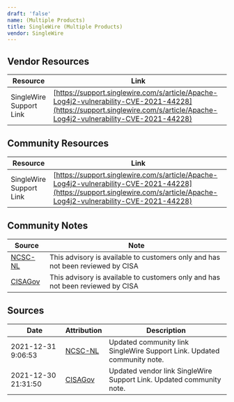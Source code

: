 ```yaml
---
draft: 'false'
name: (Multiple Products)
title: SingleWire (Multiple Products)
vendor: SingleWire
---
```


## Vendor Resources
| Resource | Link |
| --- | --- |
| SingleWire Support Link | [https://support.singlewire.com/s/article/Apache-Log4j2-vulnerability-CVE-2021-44228](https://support.singlewire.com/s/article/Apache-Log4j2-vulnerability-CVE-2021-44228) |

## Community Resources
| Resource | Link |
| --- | --- |
| SingleWire Support Link | [https://support.singlewire.com/s/article/Apache-Log4j2-vulnerability-CVE-2021-44228](https://support.singlewire.com/s/article/Apache-Log4j2-vulnerability-CVE-2021-44228) |

## Community Notes
| Source | Note |
| --- | --- |
| [NCSC-NL](https://github.com/NCSC-NL/log4shell/blob/main/software/README.md) | This advisory is available to customers only and has not been reviewed by CISA |
| [CISAGov](https://raw.githubusercontent.com/cisagov/log4j-affected-db/develop/README.md) | This advisory is available to customers only and has not been reviewed by CISA |

## Sources
| Date | Attribution | Description |
| --- | --- | --- |
| 2021-12-31 9:06:53 | [NCSC-NL](https://github.com/NCSC-NL/log4shell/blob/main/software/README.md) | Updated community link SingleWire Support Link. Updated community note.  |
| 2021-12-30 21:31:50 | [CISAGov](https://raw.githubusercontent.com/cisagov/log4j-affected-db/develop/README.md) | Updated vendor link SingleWire Support Link. Updated community note.  |
